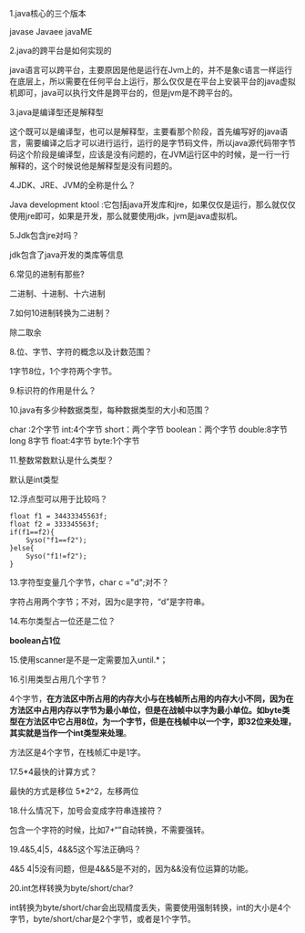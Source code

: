 1.java核心的三个版本

javase Javaee javaME

2.java的跨平台是如何实现的

java语言可以跨平台，主要原因是他是运行在Jvm上的，并不是象c语言一样运行在底层上，所以需要在任何平台上运行，那么仅仅是在平台上安装平台的java虚拟机即可，java可以执行文件是跨平台的，但是jvm是不跨平台的。

3.java是编译型还是解释型

这个既可以是编译型，也可以是解释型，主要看那个阶段，首先编写好的java语言，需要编译之后才可以进行运行，运行的是字节码文件，所以java源代码带字节码这个阶段是编译型，应该是没有问题的，在JVM运行区中的时候，是一行一行解释的，这个时候说他是解释型是没有问题的。

4.JDK、JRE、JVM的全称是什么？

Java development ktool :它包括java开发库和jre，如果仅仅是运行，那么就仅仅使用jre即可，如果是开发，那么就要使用jdk，jvm是java虚拟机。

5.Jdk包含jre对吗？

jdk包含了java开发的类库等信息

6.常见的进制有那些?

二进制、十进制、十六进制

7.如何10进制转换为二进制？

除二取余

8.位、字节、字符的概念以及计数范围？

1字节8位，1个字符两个字节。

9.标识符的作用是什么？

10.java有多少种数据类型，每种数据类型的大小和范围？

char :2个字节  int:4个字节  short：两个字节  boolean：两个字节 double:8字节  long 8字节   float:4字节  byte:1个字节

11.整数常数默认是什么类型？

默认是int类型

12.浮点型可以用于比较吗？

```
float f1 = 34433345563f;
float f2 = 333345563f;
if(f1==f2){
    Syso("f1==f2");
}else{
    Syso("f1!=f2");
}
```

13.字符型变量几个字节，char c ="d";对不？

字符占用两个字节；不对，因为c是字符，“d”是字符串。

14.布尔类型占一位还是二位？

**boolean占1位**

15.使用scanner是不是一定需要加入until.*；



16.引用类型占用几个字节？

4个字节，**在方法区中所占用的内存大小与在栈帧所占用的内存大小不同，因为在方法区中占用内存以字节为最小单位，但是在战帧中以字为最小单位。**如**byte类型在方法区中它占用8位，为一个字节，但是在栈帧中以一个字，即32位来处理，其实就是当作一个int类型来处理**。 

方法区是4个字节，在栈帧汇中是1字。

17.5*4最快的计算方式？

最快的方式是移位 5*2^2，左移两位

18.什么情况下，加号会变成字符串连接符？

包含一个字符的时候，比如7+“”自动转换，不需要强转。

19.4&5,4|5，4&&5这个写法正确吗？

4&5 4|5没有问题，但是4&&5是不对的，因为&&没有位运算的功能。

20.int怎样转换为byte/short/char?

int转换为byte/short/char会出现精度丢失，需要使用强制转换，int的大小是4个字节，byte/short/char是2个字节，或者是1个字节。





